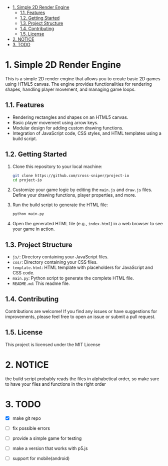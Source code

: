 - [1. Simple 2D Render Engine](#1-simple-2d-render-engine)
  - [1.1. Features](#11-features)
  - [1.2. Getting Started](#12-getting-started)
  - [1.3. Project Structure](#13-project-structure)
  - [1.4. Contributing](#14-contributing)
  - [1.5. License](#15-license)
- [2. NOTICE](#2-notice)
- [3. TODO](#3-todo)


# 1. Simple 2D Render Engine

This is a simple 2D render engine that allows you to create basic 2D games using HTML5 canvas. The engine provides functionalities for rendering shapes, handling player movement, and managing game loops.

## 1.1. Features

- Rendering rectangles and shapes on an HTML5 canvas.
- Basic player movement using arrow keys.
- Modular design for adding custom drawing functions.
- Integration of JavaScript code, CSS styles, and HTML templates using a build script.

## 1.2. Getting Started

1. Clone this repository to your local machine:

   ```sh
   git clone https://github.com/cross-sniper/project-io
   cd project-io
   ```

2. Customize your game logic by editing the `main.js` and `draw.js` files. Define your drawing functions, player properties, and more.

3. Run the build script to generate the HTML file:

   ```sh
   python main.py
   ```

4. Open the generated HTML file (e.g., `index.html`) in a web browser to see your game in action.

## 1.3. Project Structure

- `js/`: Directory containing your JavaScript files.
- `css/`: Directory containing your CSS files.
- `template.html`: HTML template with placeholders for JavaScript and CSS code.
- `main.py`: Python script to generate the complete HTML file.
- `README.md`: This readme file.

## 1.4. Contributing

Contributions are welcome! If you find any issues or have suggestions for improvements, please feel free to open an issue or submit a pull request.

## 1.5. License

This project is licensed under the MIT License

# 2. NOTICE

the build script probably reads the files in alphabetical order, so make sure to have your files and functions in the right order

# 3. TODO

- [x] make git repo

- [ ] fix possible errors

- [ ] provide a simple game for testing

- [ ] make a version that works with p5.js

- [ ] support for mobile(android)